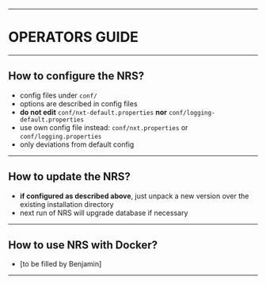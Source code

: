 ----
# OPERATORS GUIDE #

----
## How to configure the NRS? ##

  - config files under `conf/`
  - options are described in config files
  - **do not edit** `conf/nxt-default.properties` **nor** `conf/logging-default.properties`
  - use own config file instead: `conf/nxt.properties` or `conf/logging.properties`
  - only deviations from default config

----
## How to update the NRS? ##

  - **if configured as described above**, just unpack a new version over the existing installation directory
  - next run of NRS will upgrade database if necessary
  
----
## How to use NRS with Docker? ##

  - [to be filled by Benjamin]

----